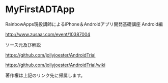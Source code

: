 MyFirstADTApp
=============

RainbowApps現役講師によるiPhone＆Androidアプリ開発基礎講座 Android編

http://www.zusaar.com/event/10387004


ソース元及び解説

https://github.com/jollyjoester/AndroidTrial

https://github.com/jollyjoester/AndroidTrial/wiki

著作権は上記のリンク先に帰属します。

